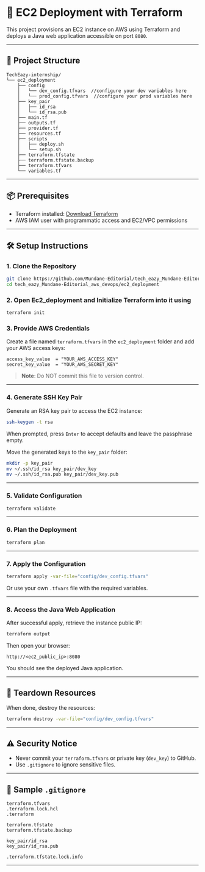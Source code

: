# 🚀 EC2 Deployment with Terraform

This project provisions an EC2 instance on AWS using Terraform and deploys a Java web application accessible on port `8080`.

---

## 📆 Project Structure

```
TechEazy-internship/
└── ec2_deployment
    ├── config
    │   └── dev_config.tfvars  //configure your dev variables here
    │   └── prod_config.tfvars  //configure your prod variables here
    ├── key_pair
    │   ├── id_rsa
    │   └── id_rsa.pub
    ├── main.tf
    ├── outputs.tf
    ├── provider.tf
    ├── resources.tf
    ├── scripts
    │   ├── deploy.sh
    │   └── setup.sh
    ├── terraform.tfstate
    ├── terraform.tfstate.backup
    ├── terraform.tfvars
    └── variables.tf
```
---

## 📦 Prerequisites

- Terraform installed: [Download Terraform](https://www.terraform.io/downloads)
- AWS IAM user with programmatic access and EC2/VPC permissions

---

## 🛠️ Setup Instructions

### 1. Clone the Repository

```bash
git clone https://github.com/Mundane-Editorial/tech_eazy_Mundane-Editorial_aws_devops.git
cd tech_eazy_Mundane-Editorial_aws_devops/ec2_deployment
```

### 2. Open Ec2_deployment and Initialize Terraform into it using 

```bash
terraform init
```

### 3. Provide AWS Credentials

Create a file named `terraform.tfvars` in the `ec2_deployment` folder and add your AWS access keys:

```hcl
access_key_value  = "YOUR_AWS_ACCESS_KEY"
secret_key_value  = "YOUR_AWS_SECRET_KEY"
```

> **Note**: Do NOT commit this file to version control.

---

### 4. Generate SSH Key Pair

Generate an RSA key pair to access the EC2 instance:

```bash
ssh-keygen -t rsa
```

When prompted, press `Enter` to accept defaults and leave the passphrase empty.

Move the generated keys to the `key_pair` folder:

```bash
mkdir -p key_pair
mv ~/.ssh/id_rsa key_pair/dev_key
mv ~/.ssh/id_rsa.pub key_pair/dev_key.pub
```

---

### 5. Validate Configuration

```bash
terraform validate
```

---

### 6. Plan the Deployment

```bash
terraform plan
```

---

### 7. Apply the Configuration

```bash
terraform apply -var-file="config/dev_config.tfvars"
```

Or use your own `.tfvars` file with the required variables.

---

### 8. Access the Java Web Application

After successful apply, retrieve the instance public IP:

```bash
terraform output
```

Then open your browser:

```
http://<ec2_public_ip>:8080
```

You should see the deployed Java application.

---

## 🧹 Teardown Resources

When done, destroy the resources:

```bash
terraform destroy -var-file="config/dev_config.tfvars"
```

---

## ⚠️ Security Notice

- Never commit your `terraform.tfvars` or private key (`dev_key`) to GitHub.
- Use `.gitignore` to ignore sensitive files.

---

## 📁 Sample `.gitignore`

```gitignore
terraform.tfvars
.terraform.lock.hcl
.terraform

terraform.tfstate
terraform.tfstate.backup

key_pair/id_rsa
key_pair/id_rsa.pub

.terraform.tfstate.lock.info
```

---
